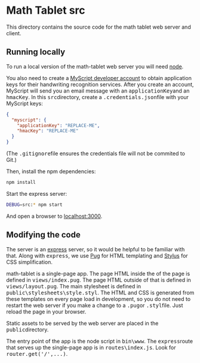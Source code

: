 # Math Tablet src

This directory contains the source code for the math tablet web server and client.

## Running locally

To run a local version of the math-tablet web server you will need [node](https://nodejs.org/en/).

You also need to create a [MyScript developer account](https://developer.myscript.com/getting-started/web)
to obtain application keys for their handwriting recognition services.
After you create an account, MyScript will send you an email message with an <tt>applicationKey</tt>and an <tt>hmacKey</tt>.
In this <tt>src</tt>directory, create a <tt>.credentials.json</tt>file with your MyScript keys:

```json
{
  "myscript": {
    "applicationKey": "REPLACE-ME",
    "hmacKey": "REPLACE-ME"
  }
}
```

(The <tt>.gitignore</tt>file ensures the credentials file will not be commited to Git.)

Then, install the npm dependencies:

```bash
npm install
```

Start the express server:

```bash
DEBUG=src:* npm start
```

And open a browser to [localhost:3000](http://localhost:3000).

## Modifying the code

The server is an [express](https://expressjs.com/) server, so it would be helpful to be familiar with that.
Along with <tt>express</tt>, we use [Pug](https://pugjs.org/) for HTML templating and [Stylus](http://stylus-lang.com/)
for CSS simplification.

math-tablet is a single-page app.
The page HTML inside the <tt><body></tt>of the page is defined in <tt>views/index.pug</tt>.
The page HTML outside of that is defined in <tt>views/layout.pug</tt>.
The main stylesheet is defined in <tt>public\stylesheets\style.styl</tt>.
The HTML and CSS is generated from these templates on every page load in development, so you do not need to restart the web server if you make a change to a <tt>.pug</tt>or <tt>.styl</tt>file.
Just reload the page in your browser.

Static assets to be served by the web server are placed in the <tt>public</tt>directory.

The entry point of the app is the node script in <tt>bin\www</tt>. The <tt>express</tt>route that serves up the single-page app is in <tt>routes\index.js</tt>. Look for <tt>router.get('/',...)</tt>.
